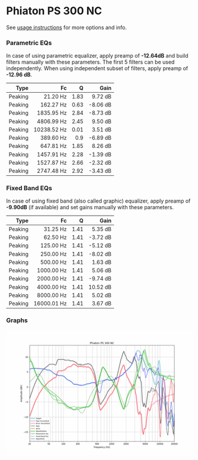 # Phiaton PS 300 NC
See [usage instructions](https://github.com/jaakkopasanen/AutoEq#usage) for more options and info.

### Parametric EQs
In case of using parametric equalizer, apply preamp of **-12.64dB** and build filters manually
with these parameters. The first 5 filters can be used independently.
When using independent subset of filters, apply preamp of **-12.96 dB**.

| Type    | Fc          |    Q | Gain     |
|--------:|------------:|-----:|---------:|
| Peaking | 21.20 Hz    | 1.83 | 9.72 dB  |
| Peaking | 162.27 Hz   | 0.63 | -8.06 dB |
| Peaking | 1835.95 Hz  | 2.84 | -8.73 dB |
| Peaking | 4806.99 Hz  | 2.45 | 9.50 dB  |
| Peaking | 10238.52 Hz | 0.01 | 3.51 dB  |
| Peaking | 389.60 Hz   | 0.9  | -6.89 dB |
| Peaking | 647.81 Hz   | 1.85 | 8.26 dB  |
| Peaking | 1457.91 Hz  | 2.28 | -1.39 dB |
| Peaking | 1527.87 Hz  | 2.66 | -2.32 dB |
| Peaking | 2747.48 Hz  | 2.92 | -3.43 dB |

### Fixed Band EQs
In case of using fixed band (also called graphic) equalizer, apply preamp of **-9.90dB**
(if available) and set gains manually with these parameters.

| Type    | Fc          |    Q | Gain     |
|--------:|------------:|-----:|---------:|
| Peaking | 31.25 Hz    | 1.41 | 5.35 dB  |
| Peaking | 62.50 Hz    | 1.41 | -3.72 dB |
| Peaking | 125.00 Hz   | 1.41 | -5.12 dB |
| Peaking | 250.00 Hz   | 1.41 | -8.02 dB |
| Peaking | 500.00 Hz   | 1.41 | 1.63 dB  |
| Peaking | 1000.00 Hz  | 1.41 | 5.06 dB  |
| Peaking | 2000.00 Hz  | 1.41 | -9.74 dB |
| Peaking | 4000.00 Hz  | 1.41 | 10.52 dB |
| Peaking | 8000.00 Hz  | 1.41 | 5.02 dB  |
| Peaking | 16000.01 Hz | 1.41 | 3.67 dB  |

### Graphs
![](./Phiaton%20PS%20300%20NC.png)
